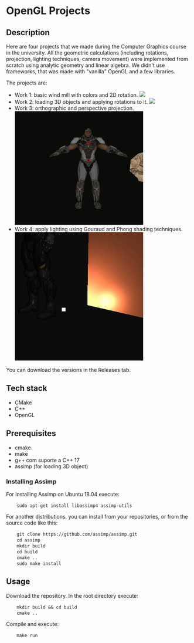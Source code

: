 # OpenGL Projects

## Description
Here are four projects that we made during the Computer Graphics course in the university. All the geometric calculations (including rotations, projection, lighting techniques, camera movement) were implemented from scratch using analytic geometry and linear algebra. We didn't use frameworks, that was made with "vanilla" OpenGL and a few libraries.

The projects are:
* Work 1: basic wind mill with colors and 2D rotation.
![](w1.gif)
* Work 2: loading 3D objects and applying rotations to it.
![](w2.gif)
* Work 3: orthographic and perspective projection.
![](w3.gif)
* Work 4: apply lighting using Gouraud and Phong shading techniques.
![](w4.gif)

You can download the versions in the Releases tab.

## Tech stack
* CMake
* C++
* OpenGL

## Prerequisites
* cmake
* make
* g++ com suporte a C++ 17
* assimp (for loading 3D object)

### Installing Assimp

For installing Assimp on Ubuntu 18.04 execute:
```
	sudo apt-get install libassimp4 assimp-utils
```

For another distributions, you can install from your repositories, or from the source code like this:
```
	git clone https://github.com/assimp/assimp.git
	cd assimp
	mkdir build
	cd build
	cmake ..
	sudo make install
```

## Usage
Download the repository. In the root directory execute:
```
    mkdir build && cd build
    cmake ..
```

Compile and execute:
```
    make run
```
